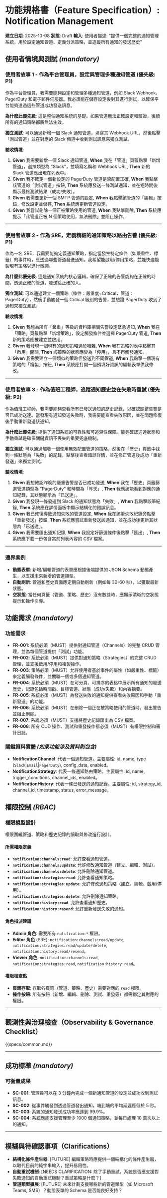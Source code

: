 # 功能規格書（Feature Specification）: Notification Management

**建立日期**: 2025-10-08
**狀態**: Draft
**輸入**: 使用者描述: "提供一個完整的通知管理系統，用於設定通知管道、定義分派策略，並追蹤所有通知的發送歷史"

## 使用者情境與測試 *(mandatory)*

### 使用者故事 1 - 作為平台管理員，設定與管理多種通知管道 (優先級: P1)

作為平台管理員，我需要能夠設定和管理多種通知管道，例如 Slack Webhook、PagerDuty 和電子郵件伺服器。我必須能在儲存設定後對其進行測試，以確保平台能夠透過這些管道成功發送訊息。

**為什麼此優先級**: 這是整個通知系統的基礎。如果管道無法正確設定和驗證，後續所有的通知策略都將無法生效。

**獨立測試**: 可以通過新增一個 Slack 通知管道，填寫其 Webhook URL，然後點擊「測試管道」並在對應的 Slack 頻道中收到測試訊息來獨立測試。

**驗收情境**:

1. **Given** 我需要新增一個 Slack 通知管道, **When** 我在「管道」頁籤點擊「新增管道」，選擇類型為 "Slack"，並填寫名稱和 Webhook URL, **Then** 新的 Slack 管道應出現在列表中。
2. **Given** 我不確定一個新設定的 PagerDuty 管道是否配置正確, **When** 我點擊該管道的「測試管道」按鈕, **Then** 系統應發送一條測試通知，並在短時間後顯示最終測試結果（成功/失敗）。
3. **Given** 我需要更新一個 SMTP 管道的設定, **When** 我點擊該管道的「編輯」按鈕，修改設定並儲存, **Then** 系統應更新管道設定。
4. **Given** 我嘗試刪除一個正被策略使用的管道, **When** 我點擊刪除, **Then** 系統應提示「此管道正被 N 個策略使用，無法刪除」並阻止操作。

---

### 使用者故事 2 - 作為 SRE，定義精細的通知策略以路由告警 (優先級: P1)

作為一名 SRE，我需要能夠定義通知策略，指定當發生特定條件（如嚴重性、標籤）的事件時，應透過哪些管道發送通知。我希望能啟用/停用策略，並能快速複製現有策略以進行微調。

**為什麼此優先級**: 這是通知系統的核心邏輯，確保了正確的告警能夠在正確的時間，透過正確的管道，發送給正確的人。

**獨立測試**: 可以通過建立一個策略（條件：嚴重度=Critical，管道：PagerDuty），然後手動觸發一個 Critical 級別的告警，並驗證 PagerDuty 收到了通知來獨立測試。

**驗收情境**:

1. **Given** 我想為所有「嚴重」等級的資料庫相關告警設定緊急通知, **When** 我在「策略」頁籤點擊「新增策略」，設定觸發條件並選擇 PagerDuty 管道, **Then** 新的策略應被建立並啟用。
2. **Given** 我發現一個現有的通知策略過於嘈雜, **When** 我在策略列表中點擊其「啟用」開關, **Then** 該策略的狀態應變為「停用」，且不再觸發通知。
3. **Given** 我需要建立一個類似的策略但發送到不同管道, **When** 我點擊一個現有策略的「複製」按鈕, **Then** 系統應打開一個預填好資訊的編輯表單供我修改。

---

### 使用者故事 3 - 作為值班工程師，追蹤通知歷史並在失敗時重試 (優先級: P2)

作為值班工程師，我需要能夠查看所有已發送通知的歷史記錄，以確認關鍵告警是否已成功送達。當發現有通知發送失敗時，我需要能查看失敗原因，並在問題修復後手動重新發送該通知。

**為什麼此優先級**: 提供了通知系統的可靠性和可追溯性保障。能夠確認送達狀態和手動重試是確保關鍵資訊不丟失的重要兜底機制。

**獨立測試**: 可以通過觸發一個使用無效配置管道的策略，然後在「歷史」頁籤中找到一條狀態為「失敗」的記錄，點擊後查看錯誤詳情，並在修正管道後成功「重新發送」來獨立測試。

**驗收情境**:

1. **Given** 我想確認昨晚的嚴重告警是否已成功發送, **When** 我在「歷史」頁籤篩選管道類型為 "PagerDuty" 和時間為「昨天」, **Then** 我應該能看到對應的通知紀錄，其狀態顯示為「已送達」。
2. **Given** 我發現一條發送到 Slack 的通知狀態為「失敗」, **When** 我點擊該筆紀錄, **Then** 系統應在詳情面板中顯示結構化的錯誤訊息。
3. **Given** 我已修復導致通知失敗的管道設定, **When** 我在該筆失敗紀錄旁點擊「重新發送」按鈕, **Then** 系統應嘗試重新發送該通知，並在成功後更新其狀態為「已送達」。
4. **Given** 我需要匯出通知記錄, **When** 我設定好篩選條件後點擊「匯出」, **Then** 系統應下載一份包含當前列表內容的 CSV 檔案。

---

### 邊界案例

- **動態表單**: 新增/編輯管道的表單應根據後端提供的 JSON Schema 動態產生，以支援未來新增的管道類型。
- **自動刷新**: 管道和歷史頁面應定期自動刷新（例如每 30-60 秒），以獲取最新狀態。
- **空狀態**: 當任何頁籤（管道、策略、歷史）沒有數據時，應顯示清晰的空狀態提示和操作引導。

## 功能需求 *(mandatory)*

### 功能需求

- **FR-001**: 系統必須（MUST）提供對通知管道（Channels）的完整 CRUD 管理，並為每個管道提供「測試」功能。
- **FR-002**: 系統必須（MUST）提供對通知策略（Strategies）的完整 CRUD 管理，並支援啟用/停用和複製操作。
- **FR-003**: 策略必須（MUST）允許使用者基於事件的屬性（如嚴重性、標籤）來定義觸發條件，並關聯一個或多個通知管道。
- **FR-004**: 系統必須（MUST）在可分頁、可排序的表格中展示所有通知的發送歷史，記錄包括時間戳、目標管道、狀態（成功/失敗）和內容摘要。
- **FR-005**: 系統必須（MUST）為發送失敗的通知提供查看失敗原因和手動「重新發送」的功能。
- **FR-006**: 系統必須（MUST）在刪除一個正在被策略使用的管道時，發出警告並阻止刪除。
- **FR-007**: 系統必須（MUST）支援將歷史記錄匯出為 CSV 檔案。
- **FR-008**: 所有 CUD 操作、測試和重發操作都必須（MUST）有權限控制和審計日誌。

### 關鍵資料實體 *(如果功能涉及資料則包含)*

- **NotificationChannel**: 代表一個通知管道。主要屬性: id, name, type (`Slack`|`Email`|`PagerDuty`), config_data, enabled。
- **NotificationStrategy**: 代表一條通知路由策略。主要屬性: id, name, trigger_conditions, channel_ids, enabled。
- **NotificationHistory**: 代表一條已發送的通知記錄。主要屬性: id, strategy_id, channel_id, timestamp, status, error_message。

## 權限控制 *(RBAC)*

### 權限模型設計

權限圍繞管道、策略和歷史記錄的讀取與修改進行設計。

#### 所需權限定義

- **`notification:channels:read`**: 允許查看通知管道。
- **`notification:channels:update`**: 允許修改通知管道（建立、編輯、測試）。
- **`notification:channels:delete`**: 允許刪除通知管道。
- **`notification:strategies:read`**: 允許查看通知策略。
- **`notification:strategies:update`**: 允許修改通知策略（建立、編輯、啟用/停用）。
- **`notification:strategies:delete`**: 允許刪除通知策略。
- **`notification:history:read`**: 允許查看通知歷史。
- **`notification:history:resend`**: 允許重新發送失敗的通知。

#### 角色指派建議

- **Admin 角色**: 需要所有 `notification:*` 權限。
- **Editor 角色** (SRE): `notification:channels:read/update`, `notification:strategies:read/update/delete`, `notification:history:read/resend`。
- **Viewer 角色**: `notification:channels:read`, `notification:strategies:read`, `notification:history:read`。

#### 權限檢查點

- **頁籤存取**: 存取各頁籤（管道、策略、歷史）需要對應的 `read` 權限。
- **操作按鈕**: 所有按鈕（新增、編輯、刪除、測試、重發等）都需綁定其對應的權限。

---

## 觀測性與治理檢查（Observability & Governance Checklist）

{{specs/common.md}}

---

## 成功標準 *(mandatory)*

### 可衡量成果

- **SC-001**: 管理員可以在 3 分鐘內完成一個新通知管道的設定並成功收到測試訊息。
- **SC-002**: 從事件觸發到透過管道發出通知，端到端的平均延遲應低於 5 秒。
- **SC-003**: 系統的通知發送成功率應達到 99.9%。
- **SC-004**: 系統應能支援管理至少 1000 個通知策略，並每日處理 10 萬次以上的通知。

---

## 模糊與待確認事項（Clarifications）

- **結構化條件產生器**: [FUTURE] 編輯策略時應提供一個結構化的條件產生器，以取代目前的純字串輸入，提升易用性。
- **自動重試機制**: [NEEDS CLARIFICATION: 除了手動重試，系統是否應支援對失敗通知的自動重試機制？重試策略是什麼？]
- **管道類型擴展**: [FUTURE] 未來計劃支援哪些新的管道類型（如 Microsoft Teams, SMS）？動態表單的 Schema 是否能良好支持？